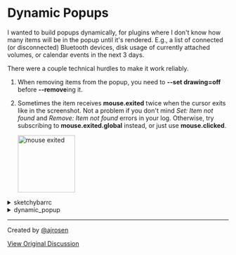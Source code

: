# Dynamic Popups

I wanted to build popups dynamically, for plugins where I don't know how many items will be in the popup until it's rendered.  E.g., a list of connected (or disconnected) Bluetooth devices, disk usage of currently attached volumes, or calendar events in the next 3 days.

There were a couple technical hurdles to make it work reliably.

1. When removing items from the popup, you need to **--set drawing=off** before **--remove**ing it.
2. Sometimes the item receives **mouse.exited** twice when the cursor exits like in the screenshot.  Not a problem if you don't mind _Set: Item not found_ and _Remove: Item not found_ errors in your log.  Otherwise, try subscribing to **mouse.exited.global** instead, or just use **mouse.clicked**.

    <img width="130" alt="mouse exited" src="https://github.com/user-attachments/assets/eb0db24f-bc41-4242-9623-dbb0c10be43c" />

<details><summary>sketchybarrc</summary>
<p>

```shell
#!/bin/bash

NAME="${NAME:-dynamic_popup}"
POS="${POS:-center}"
CONFIG_DIR="${CONFIG_DIR:-${HOME}/.config/sketchybar}"

sketchybar \
    --add item "${NAME}" "${POS}" \
    --set "${NAME}" label="${NAME}" label.color="0xff000000" background.color="0xffffffff" \
    --set "${NAME}" script="${CONFIG_DIR}/plugins/${NAME}" \
    --subscribe "${NAME}" mouse.clicked mouse.entered mouse.exited.global

```

</p>
</details>

<details><summary>dynamic_popup</summary>
<p>

```shell
#!/bin/bash

make_popup() {
    for i in $(seq 1 5); do
	sketchybar --add item "${NAME}_popup_${i}" "popup.${NAME}" \
		   --set "${NAME}_popup_${i}" label="Item ${i}"
    done

    sketchybar --set "${NAME}" popup.drawing=on
}

clear_popup() {
    sketchybar --query "${NAME}" \
	| jq -r '.popup.items[]' \
	| while read -r; do
	sketchybar --set "${REPLY}" drawing=off --remove "${REPLY}"
    done

    sketchybar --set "${NAME}" popup.drawing=off
}

case "${SENDER}" in
    mouse.clicked)
	POPUP=$(sketchybar --query "${NAME}" | jq -r '.popup.drawing')

	if [ "${POPUP}" == "on" ]; then
	    clear_popup
	else
	    make_popup
	fi
	;;

    mouse.entered)
	POPUP=$(sketchybar --query "${NAME}" | jq -r '.popup.drawing')

	if [ "${POPUP}" == "null" ]; then
	    make_popup
	fi
	;;

    mouse.exited.global)
	POPUP=$(sketchybar --query "${NAME}" | jq -r '.popup.drawing')

	if [ "${POPUP}" == "on" ]; then
	    clear_popup
	fi
	;;
esac

```

</p>
</details>

---

Created by [@ajrosen](https://github.com/ajrosen)

[View Original Discussion](https://github.com/FelixKratz/SketchyBar/discussions/12#discussioncomment-12568641)

